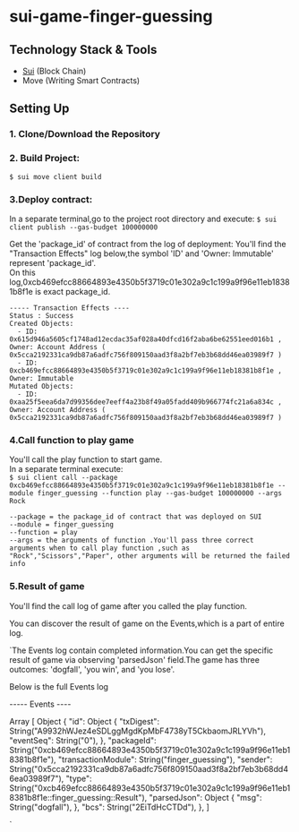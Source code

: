 # sui-game-finger-guessing

## Technology Stack & Tools

- [Sui](https://sui.io/) (Block Chain)
- Move (Writing Smart Contracts)

## Setting Up

### 1. Clone/Download the Repository

### 2. Build Project:

`$ sui move client build`

### 3.Deploy contract:

In a separate terminal,go to the project root directory and execute:
`$ sui client publish --gas-budget 100000000`

Get the 'package_id' of contract from the log of deployment:
You'll find the "Transaction Effects" log below,the symbol 'ID' and 'Owner: Immutable' represent 'package_id'.  
On this log,0xcb469efcc88664893e4350b5f3719c01e302a9c1c199a9f96e11eb18381b8f1e is exact package_id.  

```
----- Transaction Effects ----
Status : Success
Created Objects:
  - ID: 0x615d946a5605cf1748ad12ecdac35af028a40dfcd16f2aba6be62551eed016b1 , Owner: Account Address ( 0x5cca2192331ca9db87a6adfc756f809150aad3f8a2bf7eb3b68dd46ea03989f7 )
  - ID: 0xcb469efcc88664893e4350b5f3719c01e302a9c1c199a9f96e11eb18381b8f1e , Owner: Immutable
Mutated Objects:
  - ID: 0xaa25f5eea6da7d99356dee7eeff4a23b8f49a05fadd409b966774fc21a6a834c , Owner: Account Address ( 0x5cca2192331ca9db87a6adfc756f809150aad3f8a2bf7eb3b68dd46ea03989f7 )
```

### 4.Call function to play game

You'll call the play function to start game.  
In a separate terminal execute:  
`$ sui client call --package 0xcb469efcc88664893e4350b5f3719c01e302a9c1c199a9f96e11eb18381b8f1e --module finger_guessing --function play --gas-budget 100000000 --args Rock`

```shell
--package = the package_id of contract that was deployed on SUI
--module = finger_guessing
--function = play
--args = the arguments of function .You'll pass three correct arguments when to call play function ,such as "Rock","Scissors","Paper", other arguments will be returned the failed info 
```

### 5.Result of game

You'll find the call log of game after you called the play function.

You can discover the result of game on the Events,which is a part of entire log.

`The Events log contain completed information.You can get the specific result of game via observing 'parsedJson' field.The game has three outcomes: 'dogfall', 'you win', and 'you lose'.  

Below is the full Events log

----- Events ----

Array [
Object {
"id": Object {
"txDigest": String("A9932hWJez4eSDLggMgdKpMbF4738yT5CkbaomJRLYVh"),
"eventSeq": String("0"),
},
"packageId": String("0xcb469efcc88664893e4350b5f3719c01e302a9c1c199a9f96e11eb18381b8f1e"),
"transactionModule": String("finger_guessing"),
"sender": String("0x5cca2192331ca9db87a6adfc756f809150aad3f8a2bf7eb3b68dd46ea03989f7"),
"type": String("0xcb469efcc88664893e4350b5f3719c01e302a9c1c199a9f96e11eb18381b8f1e::finger_guessing::Result"),
"parsedJson": Object {
"msg": String("dogfall"),
},
"bcs": String("2EiTdHcCTDd"),
},
]

`
